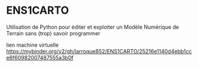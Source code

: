 # ENS1CARTO
Utilisation de Python pour éditer et exploiter un Modèle Numérique de Terrain sans (trop) savoir programmer

lien machine virtuelle
https://mybinder.org/v2/gh/larroque852/ENS1CARTO/25216e1140d4ebb1cce6f60982007487555a3b0f
